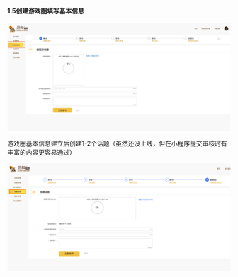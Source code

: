 #### 1.5创建游戏圈填写基本信息

[![图片](./image/6feb8257-d0e5-4d27-a43d-ca0de967ecf9.013.png "图片")](./image/6feb8257-d0e5-4d27-a43d-ca0de967ecf9.013.png)

游戏圈基本信息建立后创建1-2个话题（虽然还没上线，但在小程序提交审核时有丰富的内容更容易通过）

[![图片](./image/6feb8257-d0e5-4d27-a43d-ca0de967ecf9.014.png "图片")](./image/6feb8257-d0e5-4d27-a43d-ca0de967ecf9.014.png)